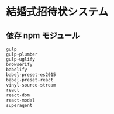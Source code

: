 # 結婚式招待状システム

## 依存 npm モジュール
```
gulp
gulp-plumber
gulp-uglify
browserify
babelify
babel-preset-es2015
babel-preset-react
vinyl-source-stream
react
react-dom
react-modal
superagent
```

